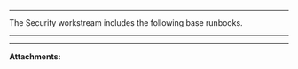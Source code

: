 * * *

The Security workstream includes the following base runbooks. 

* * *

* * *

 **Attachments:** 


